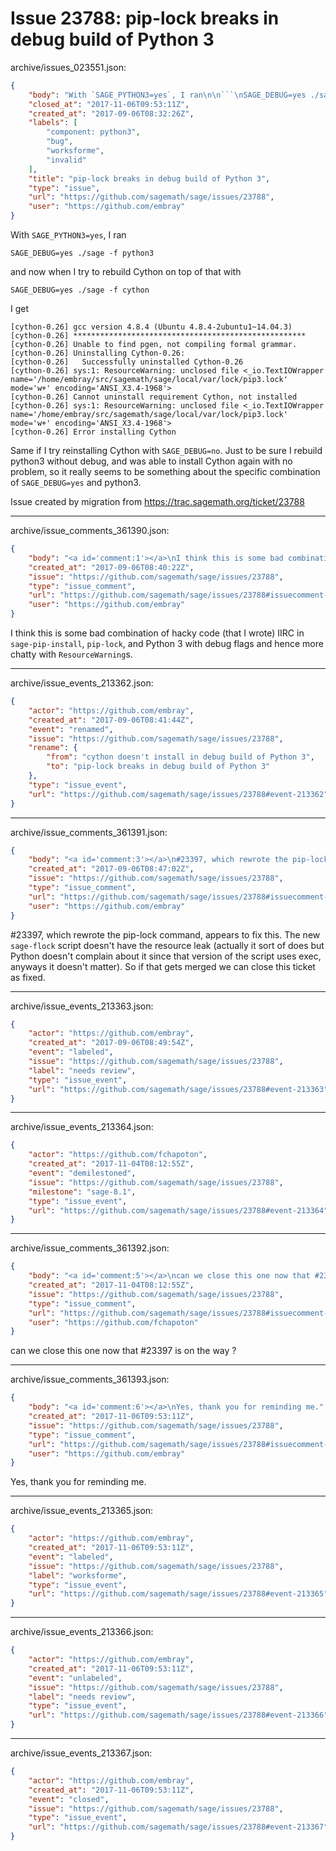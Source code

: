# Issue 23788: pip-lock breaks in debug build of Python 3

archive/issues_023551.json:
```json
{
    "body": "With `SAGE_PYTHON3=yes`, I ran\n\n```\nSAGE_DEBUG=yes ./sage -f python3\n```\n\nand now when I try to rebuild Cython on top of that with\n\n```\nSAGE_DEBUG=yes ./sage -f cython\n```\n\nI get\n\n```\n[cython-0.26] gcc version 4.8.4 (Ubuntu 4.8.4-2ubuntu1~14.04.3)\n[cython-0.26] ****************************************************\n[cython-0.26] Unable to find pgen, not compiling formal grammar.\n[cython-0.26] Uninstalling Cython-0.26:\n[cython-0.26]   Successfully uninstalled Cython-0.26\n[cython-0.26] sys:1: ResourceWarning: unclosed file <_io.TextIOWrapper name='/home/embray/src/sagemath/sage/local/var/lock/pip3.lock' mode='w+' encoding='ANSI_X3.4-1968'>\n[cython-0.26] Cannot uninstall requirement Cython, not installed\n[cython-0.26] sys:1: ResourceWarning: unclosed file <_io.TextIOWrapper name='/home/embray/src/sagemath/sage/local/var/lock/pip3.lock' mode='w+' encoding='ANSI_X3.4-1968'>\n[cython-0.26] Error installing Cython\n```\n\nSame if I try reinstalling Cython with `SAGE_DEBUG=no`.  Just to be sure I rebuild python3 without debug, and was able to install Cython again with no problem, so it really seems to be something about the specific combination of `SAGE_DEBUG=yes` and python3.\n\n\n\nIssue created by migration from https://trac.sagemath.org/ticket/23788\n\n",
    "closed_at": "2017-11-06T09:53:11Z",
    "created_at": "2017-09-06T08:32:26Z",
    "labels": [
        "component: python3",
        "bug",
        "worksforme",
        "invalid"
    ],
    "title": "pip-lock breaks in debug build of Python 3",
    "type": "issue",
    "url": "https://github.com/sagemath/sage/issues/23788",
    "user": "https://github.com/embray"
}
```
With `SAGE_PYTHON3=yes`, I ran

```
SAGE_DEBUG=yes ./sage -f python3
```

and now when I try to rebuild Cython on top of that with

```
SAGE_DEBUG=yes ./sage -f cython
```

I get

```
[cython-0.26] gcc version 4.8.4 (Ubuntu 4.8.4-2ubuntu1~14.04.3)
[cython-0.26] ****************************************************
[cython-0.26] Unable to find pgen, not compiling formal grammar.
[cython-0.26] Uninstalling Cython-0.26:
[cython-0.26]   Successfully uninstalled Cython-0.26
[cython-0.26] sys:1: ResourceWarning: unclosed file <_io.TextIOWrapper name='/home/embray/src/sagemath/sage/local/var/lock/pip3.lock' mode='w+' encoding='ANSI_X3.4-1968'>
[cython-0.26] Cannot uninstall requirement Cython, not installed
[cython-0.26] sys:1: ResourceWarning: unclosed file <_io.TextIOWrapper name='/home/embray/src/sagemath/sage/local/var/lock/pip3.lock' mode='w+' encoding='ANSI_X3.4-1968'>
[cython-0.26] Error installing Cython
```

Same if I try reinstalling Cython with `SAGE_DEBUG=no`.  Just to be sure I rebuild python3 without debug, and was able to install Cython again with no problem, so it really seems to be something about the specific combination of `SAGE_DEBUG=yes` and python3.



Issue created by migration from https://trac.sagemath.org/ticket/23788





---

archive/issue_comments_361390.json:
```json
{
    "body": "<a id='comment:1'></a>\nI think this is some bad combination of hacky code (that I wrote) IIRC in `sage-pip-install`, `pip-lock`, and Python 3 with debug flags and hence more chatty with `ResourceWarning`s.",
    "created_at": "2017-09-06T08:40:22Z",
    "issue": "https://github.com/sagemath/sage/issues/23788",
    "type": "issue_comment",
    "url": "https://github.com/sagemath/sage/issues/23788#issuecomment-361390",
    "user": "https://github.com/embray"
}
```

<a id='comment:1'></a>
I think this is some bad combination of hacky code (that I wrote) IIRC in `sage-pip-install`, `pip-lock`, and Python 3 with debug flags and hence more chatty with `ResourceWarning`s.



---

archive/issue_events_213362.json:
```json
{
    "actor": "https://github.com/embray",
    "created_at": "2017-09-06T08:41:44Z",
    "event": "renamed",
    "issue": "https://github.com/sagemath/sage/issues/23788",
    "rename": {
        "from": "cython doesn't install in debug build of Python 3",
        "to": "pip-lock breaks in debug build of Python 3"
    },
    "type": "issue_event",
    "url": "https://github.com/sagemath/sage/issues/23788#event-213362"
}
```



---

archive/issue_comments_361391.json:
```json
{
    "body": "<a id='comment:3'></a>\n#23397, which rewrote the pip-lock command, appears to fix this. The new `sage-flock` script doesn't have the resource leak (actually it sort of does but Python doesn't complain about it since that version of the script uses exec, anyways it doesn't matter). So if that gets merged we can close this ticket as fixed.",
    "created_at": "2017-09-06T08:47:02Z",
    "issue": "https://github.com/sagemath/sage/issues/23788",
    "type": "issue_comment",
    "url": "https://github.com/sagemath/sage/issues/23788#issuecomment-361391",
    "user": "https://github.com/embray"
}
```

<a id='comment:3'></a>
#23397, which rewrote the pip-lock command, appears to fix this. The new `sage-flock` script doesn't have the resource leak (actually it sort of does but Python doesn't complain about it since that version of the script uses exec, anyways it doesn't matter). So if that gets merged we can close this ticket as fixed.



---

archive/issue_events_213363.json:
```json
{
    "actor": "https://github.com/embray",
    "created_at": "2017-09-06T08:49:54Z",
    "event": "labeled",
    "issue": "https://github.com/sagemath/sage/issues/23788",
    "label": "needs review",
    "type": "issue_event",
    "url": "https://github.com/sagemath/sage/issues/23788#event-213363"
}
```



---

archive/issue_events_213364.json:
```json
{
    "actor": "https://github.com/fchapoton",
    "created_at": "2017-11-04T08:12:55Z",
    "event": "demilestoned",
    "issue": "https://github.com/sagemath/sage/issues/23788",
    "milestone": "sage-8.1",
    "type": "issue_event",
    "url": "https://github.com/sagemath/sage/issues/23788#event-213364"
}
```



---

archive/issue_comments_361392.json:
```json
{
    "body": "<a id='comment:5'></a>\ncan we close this one now that #23397 is on the way ?",
    "created_at": "2017-11-04T08:12:55Z",
    "issue": "https://github.com/sagemath/sage/issues/23788",
    "type": "issue_comment",
    "url": "https://github.com/sagemath/sage/issues/23788#issuecomment-361392",
    "user": "https://github.com/fchapoton"
}
```

<a id='comment:5'></a>
can we close this one now that #23397 is on the way ?



---

archive/issue_comments_361393.json:
```json
{
    "body": "<a id='comment:6'></a>\nYes, thank you for reminding me.",
    "created_at": "2017-11-06T09:53:11Z",
    "issue": "https://github.com/sagemath/sage/issues/23788",
    "type": "issue_comment",
    "url": "https://github.com/sagemath/sage/issues/23788#issuecomment-361393",
    "user": "https://github.com/embray"
}
```

<a id='comment:6'></a>
Yes, thank you for reminding me.



---

archive/issue_events_213365.json:
```json
{
    "actor": "https://github.com/embray",
    "created_at": "2017-11-06T09:53:11Z",
    "event": "labeled",
    "issue": "https://github.com/sagemath/sage/issues/23788",
    "label": "worksforme",
    "type": "issue_event",
    "url": "https://github.com/sagemath/sage/issues/23788#event-213365"
}
```



---

archive/issue_events_213366.json:
```json
{
    "actor": "https://github.com/embray",
    "created_at": "2017-11-06T09:53:11Z",
    "event": "unlabeled",
    "issue": "https://github.com/sagemath/sage/issues/23788",
    "label": "needs review",
    "type": "issue_event",
    "url": "https://github.com/sagemath/sage/issues/23788#event-213366"
}
```



---

archive/issue_events_213367.json:
```json
{
    "actor": "https://github.com/embray",
    "created_at": "2017-11-06T09:53:11Z",
    "event": "closed",
    "issue": "https://github.com/sagemath/sage/issues/23788",
    "type": "issue_event",
    "url": "https://github.com/sagemath/sage/issues/23788#event-213367"
}
```
